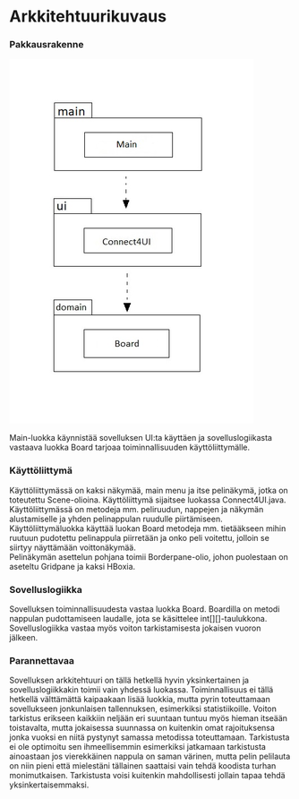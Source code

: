 # Arkkitehtuurikuvaus
### Pakkausrakenne
![](https://github.com/essipe/ohjelmistotekniikka20/blob/master/dokumentointi/pakkauskaavio1.jpg)

Main-luokka käynnistää sovelluksen UI:ta käyttäen ja sovelluslogiikasta vastaava luokka Board tarjoaa toiminnallisuuden käyttöliittymälle.
### Käyttöliittymä
Käyttöliittymässä on kaksi näkymää, main menu ja itse pelinäkymä, jotka on toteutettu Scene-olioina. Käyttöliittymä sijaitsee luokassa Connect4UI.java.  
Käyttöliittymässä on metodeja mm. peliruudun, nappejen ja näkymän alustamiselle ja yhden pelinappulan ruudulle piirtämiseen. Käyttöliittymäluokka käyttää luokan Board metodeja mm. tietääkseen mihin ruutuun pudotettu pelinappula piirretään ja onko peli voitettu, jolloin se siirtyy näyttämään voittonäkymää.  
Pelinäkymän asettelun pohjana toimii Borderpane-olio, johon puolestaan on aseteltu Gridpane ja kaksi HBoxia.
### Sovelluslogiikka
Sovelluksen toiminnallisuudesta vastaa luokka Board. Boardilla on metodi nappulan pudottamiseen laudalle, jota se käsittelee int[][]-taulukkona. Sovelluslogiikka vastaa myös voiton tarkistamisesta jokaisen vuoron jälkeen. 
### Parannettavaa
Sovelluksen arkkitehtuuri on tällä hetkellä hyvin yksinkertainen ja sovelluslogiikkakin toimii vain yhdessä luokassa. Toiminnallisuus ei tällä hetkellä välttämättä kaipaakaan lisää luokkia, mutta pyrin toteuttamaan sovellukseen jonkunlaisen tallennuksen, esimerkiksi statistiikoille. Voiton tarkistus erikseen kaikkiin neljään eri suuntaan tuntuu myös hieman itseään toistavalta, mutta jokaisessa suunnassa on kuitenkin omat rajoituksensa jonka vuoksi en niitä pystynyt samassa metodissa toteuttamaan. Tarkistusta ei ole optimoitu sen ihmeellisemmin esimerkiksi jatkamaan tarkistusta ainoastaan jos vierekkäinen nappula on saman värinen, mutta pelin pelilauta on niin pieni että mielestäni tällainen saattaisi vain tehdä koodista turhan monimutkaisen. Tarkistusta voisi kuitenkin mahdollisesti jollain tapaa tehdä yksinkertaisemmaksi.